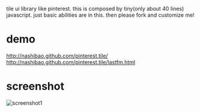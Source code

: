 tile ui library like pinterest. this is composed by tiny(only about 40 lines) javascript. just basic abilities are in this. then please fork and customize me! 

# demo
<http://nashibao.github.com/pinterest.tile/>
<http://nashibao.github.com/pinterest.tile/lastfm.html>

# screenshot
![screenshot1](https://raw.github.com/nashibao/pinterest.tile/master/images/screenshot.png)
